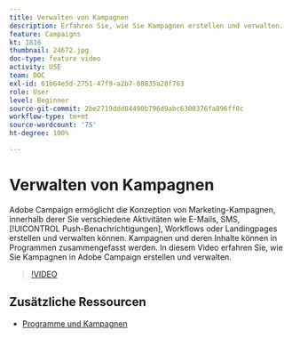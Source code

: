 ```yaml
---
title: Verwalten von Kampagnen
description: Erfahren Sie, wie Sie Kampagnen erstellen und verwalten.
feature: Campaigns
kt: 1816
thumbnail: 24672.jpg
doc-type: feature video
activity: USE
team: DOC
exl-id: 61b64e5d-2751-47f9-a2b7-08835a28f763
role: User
level: Beginner
source-git-commit: 2be2719ddd84490b796d9abc6300376fa896ff0c
workflow-type: tm+mt
source-wordcount: '75'
ht-degree: 100%

---
```


# Verwalten von Kampagnen

Adobe Campaign ermöglicht die Konzeption von Marketing-Kampagnen, innerhalb derer Sie verschiedene Aktivitäten wie E-Mails, SMS, [!UICONTROL Push-Benachrichtigungen], Workflows oder Landingpages erstellen und verwalten können. Kampagnen und deren Inhalte können in Programmen zusammengefasst werden. In diesem Video erfahren Sie, wie Sie Kampagnen in Adobe Campaign erstellen und verwalten.

>[!VIDEO](https://video.tv.adobe.com/v/24672?quality=12)

## Zusätzliche Ressourcen

* [Programme und Kampagnen](https://experienceleague.adobe.com/docs/campaign-standard/using/getting-started/marketing-plans/programs-and-campaigns.html?lang=de)
